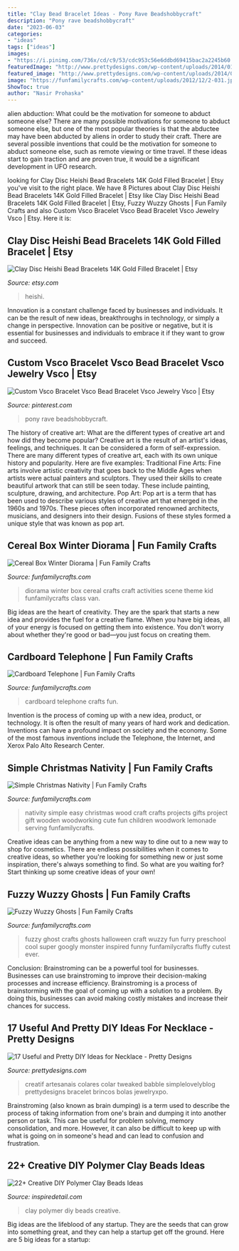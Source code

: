 ```yaml
---
title: "Clay Bead Bracelet Ideas - Pony Rave Beadshobbycraft"
description: "Pony rave beadshobbycraft"
date: "2023-06-03"
categories:
- "ideas"
tags: ["ideas"]
images:
- "https://i.pinimg.com/736x/cd/c9/53/cdc953c56e6ddbd69415bac2a2245b60.jpg"
featuredImage: "http://www.prettydesigns.com/wp-content/uploads/2014/01/Wood-Bead-Necklace.jpg"
featured_image: "http://www.prettydesigns.com/wp-content/uploads/2014/01/Wood-Bead-Necklace.jpg"
image: "https://funfamilycrafts.com/wp-content/uploads/2012/12/2-031.jpg"
ShowToc: true
author: "Nasir Prohaska"
---
```



alien abduction: What could be the motivation for someone to abduct someone else?
There are many possible motivations for someone to abduct someone else, but one of the most popular theories is that the abductee may have been abducted by aliens in order to study their craft. There are several possible inventions that could be the motivation for someone to abduct someone else, such as remote viewing or time travel. If these ideas start to gain traction and are proven true, it would be a significant development in UFO research.

	

		
looking for Clay Disc Heishi Bead Bracelets 14K Gold Filled Bracelet | Etsy you've visit to the right place. We have 8 Pictures about Clay Disc Heishi Bead Bracelets 14K Gold Filled Bracelet | Etsy like Clay Disc Heishi Bead Bracelets 14K Gold Filled Bracelet | Etsy, Fuzzy Wuzzy Ghosts | Fun Family Crafts and also Custom Vsco Bracelet Vsco Bead Bracelet Vsco Jewelry Vsco | Etsy. Here it is:
		
    
## Clay Disc Heishi Bead Bracelets 14K Gold Filled Bracelet | Etsy

<img loading=lazy src="https://i.etsystatic.com/19323270/r/il/d9d59a/2600105531/il_1588xN.2600105531_lru1.jpg" onerror="this.onerror=null;this.src='https://tse4.mm.bing.net/th?id=OIP.upmNxbgKzpbwebIYmhP81wHaJ3&amp;pid=15.1';" alt="Clay Disc Heishi Bead Bracelets 14K Gold Filled Bracelet | Etsy">

_Source: etsy.com_

>heishi. 

	

Innovation is a constant challenge faced by businesses and individuals. It can be the result of new ideas, breakthroughs in technology, or simply a change in perspective. Innovation can be positive or negative, but it is essential for businesses and individuals to embrace it if they want to grow and succeed.

    
## Custom Vsco Bracelet Vsco Bead Bracelet Vsco Jewelry Vsco | Etsy

<img loading=lazy src="https://i.pinimg.com/736x/cd/c9/53/cdc953c56e6ddbd69415bac2a2245b60.jpg" onerror="this.onerror=null;this.src='https://tse3.mm.bing.net/th?id=OIP.MtREtTsVqaEBrPDUKHZFJQHaJw&amp;pid=15.1';" alt="Custom Vsco Bracelet Vsco Bead Bracelet Vsco Jewelry Vsco | Etsy">

_Source: pinterest.com_

>pony rave beadshobbycraft. 

	

The history of creative art: What are the different types of creative art and how did they become popular?
Creative art is the result of an artist's ideas, feelings, and techniques. It can be considered a form of self-expression. There are many different types of creative art, each with its own unique history and popularity. Here are five examples:
Traditional Fine Arts: Fine arts involve artistic creativity that goes back to the Middle Ages when artists were actual painters and sculptors. They used their skills to create beautiful artwork that can still be seen today. These include painting, sculpture, drawing, and architecture. Pop Art: Pop art is a term that has been used to describe various styles of creative art that emerged in the 1960s and 1970s. These pieces often incorporated renowned architects, musicians, and designers into their design. Fusions of these styles formed a unique style that was known as pop art.

    
## Cereal Box Winter Diorama | Fun Family Crafts

<img loading=lazy src="https://funfamilycrafts.com/wp-content/uploads/2014/01/winter-diorama-2.jpg" onerror="this.onerror=null;this.src='https://tse1.mm.bing.net/th?id=OIP.l48nNcqQRWuCy3GDPmoveQHaFU&amp;pid=15.1';" alt="Cereal Box Winter Diorama | Fun Family Crafts">

_Source: funfamilycrafts.com_

>diorama winter box cereal crafts craft activities scene theme kid funfamilycrafts class van. 

	

Big ideas are the heart of creativity. They are the spark that starts a new idea and provides the fuel for a creative flame. When you have big ideas, all of your energy is focused on getting them into existence. You don't worry about whether they're good or bad—you just focus on creating them.

    
## Cardboard Telephone | Fun Family Crafts

<img loading=lazy src="https://funfamilycrafts.com/wp-content/uploads/2013/01/cardboard-telephone.jpg" onerror="this.onerror=null;this.src='https://tse3.mm.bing.net/th?id=OIP.dnnvmJ1CWq1cThNcdOGxGwHaKA&amp;pid=15.1';" alt="Cardboard Telephone | Fun Family Crafts">

_Source: funfamilycrafts.com_

>cardboard telephone crafts fun. 

	

Invention is the process of coming up with a new idea, product, or technology. It is often the result of many years of hard work and dedication. Inventions can have a profound impact on society and the economy. Some of the most famous inventions include the Telephone, the Internet, and Xerox Palo Alto Research Center.

    
## Simple Christmas Nativity | Fun Family Crafts

<img loading=lazy src="https://funfamilycrafts.com/wp-content/uploads/2012/12/2-031.jpg" onerror="this.onerror=null;this.src='https://tse4.mm.bing.net/th?id=OIP.OOJUUY2NODJvO8jna5SjTAAAAA&amp;pid=15.1';" alt="Simple Christmas Nativity | Fun Family Crafts">

_Source: funfamilycrafts.com_

>nativity simple easy christmas wood craft crafts projects gifts project gift wooden woodworking cute fun children woodwork lemonade serving funfamilycrafts. 

	

Creative ideas can be anything from a new way to dine out to a new way to shop for cosmetics. There are endless possibilities when it comes to creative ideas, so whether you're looking for something new or just some inspiration, there's always something to find. So what are you waiting for? Start thinking up some creative ideas of your own!

    
## Fuzzy Wuzzy Ghosts | Fun Family Crafts

<img loading=lazy src="https://funfamilycrafts.com/wp-content/uploads/2011/07/fuzzy-ghosts.jpg" onerror="this.onerror=null;this.src='https://tse4.mm.bing.net/th?id=OIP.I_gTPgeVFNEuIgcsLgjOugHaGM&amp;pid=15.1';" alt="Fuzzy Wuzzy Ghosts | Fun Family Crafts">

_Source: funfamilycrafts.com_

>fuzzy ghost crafts ghosts halloween craft wuzzy fun furry preschool cool super googly monster inspired funny funfamilycrafts fluffy cutest ever. 

	

Conclusion: Brainstroming can be a powerful tool for businesses.
Businesses can use brainstroming to improve their decision-making processes and increase efficiency. Brainstroming is a process of brainstorming with the goal of coming up with a solution to a problem. By doing this, businesses can avoid making costly mistakes and increase their chances for success.

    
## 17 Useful And Pretty DIY Ideas For Necklace - Pretty Designs

<img loading=lazy src="http://www.prettydesigns.com/wp-content/uploads/2014/01/Wood-Bead-Necklace.jpg" onerror="this.onerror=null;this.src='https://tse3.mm.bing.net/th?id=OIP.jqJL11p3WjjkTYPZI76PewHaIF&amp;pid=15.1';" alt="17 Useful and Pretty DIY Ideas for Necklace - Pretty Designs">

_Source: prettydesigns.com_

>creatif artesanais colares colar tweaked babble simplelovelyblog prettydesigns bracelet brincos bolas jewelryxpo. 

	

Brainstroming (also known as brain dumping) is a term used to describe the process of taking information from one's brain and dumping it into another person or task. This can be useful for problem solving, memory consolidation, and more. However, it can also be difficult to keep up with what is going on in someone's head and can lead to confusion and frustration.

    
## 22+ Creative DIY Polymer Clay Beads Ideas

<img loading=lazy src="https://i0.wp.com/inspiredetail.com/wp-content/uploads/2020/06/25-Creative-DIY-Polymer-Clay-Beads-Ideas-3-1.jpg?resize=640%2C853" onerror="this.onerror=null;this.src='https://tse4.mm.bing.net/th?id=OIP.vFy3FKLsqCWqUJfrT75ckQHaJ3&amp;pid=15.1';" alt="22+ Creative DIY Polymer Clay Beads Ideas">

_Source: inspiredetail.com_

>clay polymer diy beads creative. 

	

Big ideas are the lifeblood of any startup. They are the seeds that can grow into something great, and they can help a startup get off the ground. Here are 5 big ideas for a startup: 

